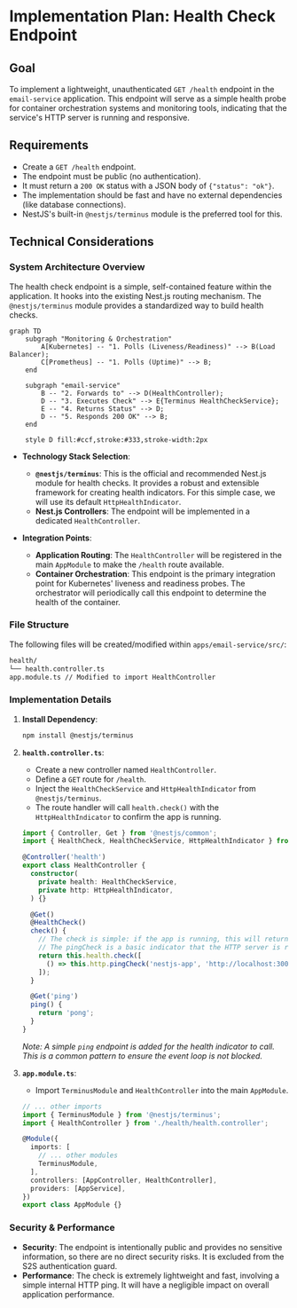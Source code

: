 # Implementation Plan: Health Check Endpoint

## Goal

To implement a lightweight, unauthenticated `GET /health` endpoint in the `email-service` application. This endpoint will serve as a simple health probe for container orchestration systems and monitoring tools, indicating that the service's HTTP server is running and responsive.

## Requirements

- Create a `GET /health` endpoint.
- The endpoint must be public (no authentication).
- It must return a `200 OK` status with a JSON body of `{"status": "ok"}`.
- The implementation should be fast and have no external dependencies (like database connections).
- NestJS's built-in `@nestjs/terminus` module is the preferred tool for this.

## Technical Considerations

### System Architecture Overview

The health check endpoint is a simple, self-contained feature within the application. It hooks into the existing Nest.js routing mechanism. The `@nestjs/terminus` module provides a standardized way to build health checks.

```mermaid
graph TD
    subgraph "Monitoring & Orchestration"
        A[Kubernetes] -- "1. Polls (Liveness/Readiness)" --> B(Load Balancer);
        C[Prometheus] -- "1. Polls (Uptime)" --> B;
    end

    subgraph "email-service"
        B -- "2. Forwards to" --> D(HealthController);
        D -- "3. Executes Check" --> E{Terminus HealthCheckService};
        E -- "4. Returns Status" --> D;
        D -- "5. Responds 200 OK" --> B;
    end

    style D fill:#ccf,stroke:#333,stroke-width:2px
```

- **Technology Stack Selection**:
  - **`@nestjs/terminus`**: This is the official and recommended Nest.js module for health checks. It provides a robust and extensible framework for creating health indicators. For this simple case, we will use its default `HttpHealthIndicator`.
  - **Nest.js Controllers**: The endpoint will be implemented in a dedicated `HealthController`.

- **Integration Points**:
  - **Application Routing**: The `HealthController` will be registered in the main `AppModule` to make the `/health` route available.
  - **Container Orchestration**: This endpoint is the primary integration point for Kubernetes' liveness and readiness probes. The orchestrator will periodically call this endpoint to determine the health of the container.

### File Structure

The following files will be created/modified within `apps/email-service/src/`:

```sh
health/
└── health.controller.ts
app.module.ts // Modified to import HealthController
```

### Implementation Details

1. **Install Dependency**:

   ```sh
   npm install @nestjs/terminus
   ```

2. **`health.controller.ts`**:
   - Create a new controller named `HealthController`.
   - Define a `GET` route for `/health`.
   - Inject the `HealthCheckService` and `HttpHealthIndicator` from `@nestjs/terminus`.
   - The route handler will call `health.check()` with the `HttpHealthIndicator` to confirm the app is running.

   ```typescript
   import { Controller, Get } from '@nestjs/common';
   import { HealthCheck, HealthCheckService, HttpHealthIndicator } from '@nestjs/terminus';

   @Controller('health')
   export class HealthController {
     constructor(
       private health: HealthCheckService,
       private http: HttpHealthIndicator,
     ) {}

     @Get()
     @HealthCheck()
     check() {
       // The check is simple: if the app is running, this will return a 200 OK.
       // The pingCheck is a basic indicator that the HTTP server is responsive.
       return this.health.check([
         () => this.http.pingCheck('nestjs-app', 'http://localhost:3000/health/ping'),
       ]);
     }

     @Get('ping')
     ping() {
       return 'pong';
     }
   }
   ```

   *Note: A simple `ping` endpoint is added for the health indicator to call. This is a common pattern to ensure the event loop is not blocked.*

3. **`app.module.ts`**:
   - Import `TerminusModule` and `HealthController` into the main `AppModule`.

   ```typescript
   // ... other imports
   import { TerminusModule } from '@nestjs/terminus';
   import { HealthController } from './health/health.controller';

   @Module({
     imports: [
       // ... other modules
       TerminusModule,
     ],
     controllers: [AppController, HealthController],
     providers: [AppService],
   })
   export class AppModule {}
   ```

### Security & Performance

- **Security**: The endpoint is intentionally public and provides no sensitive information, so there are no direct security risks. It is excluded from the S2S authentication guard.
- **Performance**: The check is extremely lightweight and fast, involving a simple internal HTTP ping. It will have a negligible impact on overall application performance.
